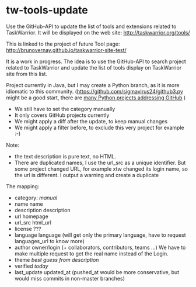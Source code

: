 # tw-tools-update
Use the GitHub-API to update the list of tools and extensions related to TaskWarrior. 
It will be displayed on the web site: http://taskwarrior.org/tools/

This is linked to the project of future Tool page: http://brunovernay.github.io/taskwarrior-site-test/

It is a work in progress. The idea is to use the GitHub-API to search project related to TaskWarrior and update the list of tools display on TaskWarrior site from this list.

Project currently in Java, but I may create a Python branch, as it is more idiomatic to this community.
(https://github.com/sigmavirus24/github3.py might be a good start, there are [many Python projects addressing GitHub](https://developer.github.com/libraries/#python) )

- We still have to set the category manually
- It only covers GitHub projects currently
- We might apply a diff after the update, to keep manual changes
- We might apply a filter before, to exclude this very project for example :-)


Note:
- the text description is pure text, no HTML.
- There are duplicated names, I use the url_src as a unique identifier. But some project changed URL, for example xtw changed its login name, so the url is different. I output a warning and create a duplicate

The mapping:
- category: *manual*
- name name
- description description
- url homepage
- url_src html_url
- license ???
- language language (will get only the primary language, have to request languages_url to know more)
- author owner/login (+ collaborators, contributors, teams ...) We have to make multiple request to get the real name instead of the Login.
- theme *best guess from description*
- verified *today*
- last_update updated_at (pushed_at would be more conservative, but would miss commits in non-master branches)
